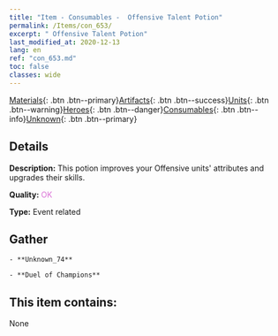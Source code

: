 ```yaml
---
title: "Item - Consumables -  Offensive Talent Potion"
permalink: /Items/con_653/
excerpt: " Offensive Talent Potion"
last_modified_at: 2020-12-13
lang: en
ref: "con_653.md"
toc: false
classes: wide
---
```

 [Materials](/Items/){: .btn .btn--primary}[Artifacts](/Items/Artifacts/){: .btn .btn--success}[Units](/Items/Units/){: .btn .btn--warning}[Heroes](/Items/Heroes/){: .btn .btn--danger}[Consumables](/Items/Consumables/){: .btn .btn--info}[Unknown](/Items/Unknown/){: .btn .btn--primary}

## Details
 **Description:** This potion improves your Offensive units' attributes and upgrades their skills.

 **Quality:** <span style="color: #DA70D6">OK</span>

 **Type:** Event related

## Gather

    - **Unknown_74** 

    - **Duel of Champions** 



## This item contains:

  None

